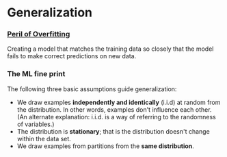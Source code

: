 # Generalization

### [Peril of Overfitting](https://developers.google.com/machine-learning/crash-course/generalization/peril-of-overfitting)

Creating a model that matches the training data so closely that the model fails to make correct predictions on new data.

### The ML fine print

The following three basic assumptions guide generalization:

* We draw examples **independently and identically** \(i.i.d\) at random from the distribution. In other words, examples don't influence each other. \(An alternate explanation: i.i.d. is a way of referring to the randomness of variables.\)
* The distribution is **stationary**; that is the distribution doesn't change within the data set.
* We draw examples from partitions from the **same distribution**.

